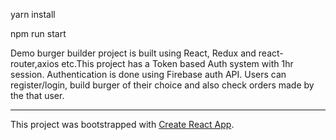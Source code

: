 yarn install

npm run start


Demo burger builder project is built using React, Redux and react-router,axios etc.This project has a Token based Auth system with 1hr session. Authentication is done using Firebase auth API. Users can register/login, build burger of their choice and also check orders made by the that user.

-----------

This project was bootstrapped with [Create React App](https://github.com/facebookincubator/create-react-app).
